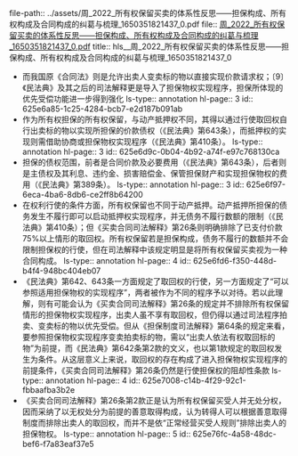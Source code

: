 file-path:: ../assets/周_2022_所有权保留买卖的体系性反思——担保构成、所有权构成及合同构成的纠葛与梳理_1650351821437_0.pdf
file:: [周_2022_所有权保留买卖的体系性反思——担保构成、所有权构成及合同构成的纠葛与梳理_1650351821437_0.pdf](../assets/周_2022_所有权保留买卖的体系性反思——担保构成、所有权构成及合同构成的纠葛与梳理_1650351821437_0.pdf)
title:: hls__周_2022_所有权保留买卖的体系性反思——担保构成、所有权构成及合同构成的纠葛与梳理_1650351821437_0

- 而我国原《合同法》则是允许出卖人变卖标的物以直接实现价款请求权；〔9〕《民法典》及其之后的司法解释更是导入了担保物权实现程序，担保所体现的优先受偿功能进一步得到强化
  ls-type:: annotation
  hl-page:: 3
  id:: 625e6a85-1c25-4284-bcb7-e2d187b091ab
- 作为所有权担保的所有权保留，与动产抵押权不同，其得以通过行使取回权自行出卖标的物以实现所担保的价款债权（《民法典》第643条），而抵押权的实现则需借助协商或担保物权实现程序（《民法典》第410条）。
  ls-type:: annotation
  hl-page:: 3
  id:: 625e6d9c-0b04-4b92-a74f-e97c768130ca
- 担保的债权范围，前者是合同价款及必要费用（《民法典》第643条），后者则是主债权及其利息、违约金、损害赔偿金、保管担保财产和实现担保物权的费用（《民法典》第389条）。
  ls-type:: annotation
  hl-page:: 3
  id:: 625e6f97-6eca-4ba6-8db6-ce2ff8b64200
- 在权利行使的条件方面，所有权保留也不同于动产抵押。动产抵押所担保的债务发生不履行即可以启动抵押权实现程序，并无债务不履行数额的限制（《民法典》第410条）；但《买卖合同司法解释》第26条则明确排除了已支付价款75%以上情形的取回权。所有权保留若是担保构成，债务不履行的数额并不会限制担保权的行使，但在司法解释中该规定明显是将所有权保留买卖视为一种合同构成。
  ls-type:: annotation
  hl-page:: 4
  id:: 625e6fd6-f350-448d-b4f4-948bc404eb07
- 《民法典》第642、643条一方面规定了取回权的行使，另一方面规定了“可以参照适用担保物权的实现程序”，两者被作为不同的程序予以对待。若以此理解，则有可能会认为《买卖合同司法解释》第26条的规定并不排除所有权保留情形的担保物权实现程序，出卖人虽不享有取回权，但仍得以通过司法程序拍卖、变卖标的物以优先受偿。但从《担保制度司法解释》第64条的规定来看，要参照担保物权实现程序变卖拍卖标的物，需以“出卖人依法有权取回标的物”为前提，而《民法典》第642条第2款的文义，也以第1款规定的取回权发生为条件。从这层意义上来说，取回权的存在构成了进入担保物权实现程序的前提条件，《买卖合同司法解释》第26条仍然是行使担保权的阻却性条款
  ls-type:: annotation
  hl-page:: 4
  id:: 625e7008-c14b-4f29-92c1-fbbaafba3b2e
- 《买卖合同司法解释》第26条第2款正是认为所有权保留买受人并无处分权，因而采纳了以无权处分为前提的善意取得构成，认为转得人可以根据善意取得制度而排除出卖人的取回权，而并不是依“正常经营买受人规则”排除出卖人的担保物权。
  ls-type:: annotation
  hl-page:: 5
  id:: 625e76fc-4a58-48dc-bef6-f7a83eaf37e5